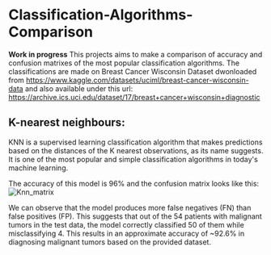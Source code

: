 # Classification-Algorithms-Comparison
**Work in progress**
This projects aims to make a comparison of accuracy and confusion matrixes of the most popular classification algorithms. The classifications are made on Breast Cancer Wisconsin Dataset dwonloaded from https://www.kaggle.com/datasets/uciml/breast-cancer-wisconsin-data
and also available under this url: https://archive.ics.uci.edu/dataset/17/breast+cancer+wisconsin+diagnostic

## K-nearest neighbours:
KNN is a supervised learning classification algorithm that makes predictions based on the distances of the K nearest observations, as its name suggests. It is one of the most popular and simple classification algorithms in today's machine learning. 

The accuracy of this model is 96% and the confusion matrix looks like this:
 ![Knn_matrix](https://github.com/SzymonScib/Classification-Algorithms-Comparison/assets/147078927/8eb68dfa-64da-469c-bad2-639fe2defbfa)
 
We can observe that the model produces more false negatives (FN) than false positives (FP). This suggests that out of the 54 patients with malignant tumors in the test data, the model correctly classified 50 of them while misclassifying 4. This results in an approximate accuracy of ~92.6% in diagnosing malignant tumors based on the provided dataset.

